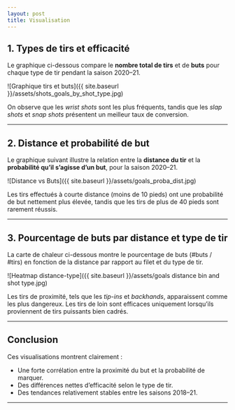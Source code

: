 ```yaml
---
layout: post
title: Visualisation
---
```



## 1. Types de tirs et efficacité

Le graphique ci-dessous compare le **nombre total de tirs** et de **buts** pour chaque type de tir pendant la saison 2020–21.

![Graphique tirs et buts]({{ site.baseurl }}/assets/shots_goals_by_shot_type.jpg)

On observe que les *wrist shots* sont les plus fréquents, tandis que les *slap shots* et *snap shots* présentent un meilleur taux de conversion.

---

## 2. Distance et probabilité de but

Le graphique suivant illustre la relation entre la **distance du tir** et la **probabilité qu’il s’agisse d’un but**, pour la saison 2020–21.

![Distance vs Buts]({{ site.baseurl }}/assets/goals_proba_dist.jpg)

Les tirs effectués à courte distance (moins de 10 pieds) ont une probabilité de but nettement plus élevée, tandis que les tirs de plus de 40 pieds sont rarement réussis.

---

## 3. Pourcentage de buts par distance et type de tir

La carte de chaleur ci-dessous montre le pourcentage de buts (#buts / #tirs) en fonction de la distance par rapport au filet et du type de tir.

![Heatmap distance-type]({{ site.baseurl }}/assets/goals distance bin and shot type.jpg)

Les tirs de proximité, tels que les *tip-ins* et *backhands*, apparaissent comme les plus dangereux. Les tirs de loin sont efficaces uniquement lorsqu’ils proviennent de tirs puissants bien cadrés.

---

## Conclusion

Ces visualisations montrent clairement :
- Une forte corrélation entre la proximité du but et la probabilité de marquer.
- Des différences nettes d’efficacité selon le type de tir.
- Des tendances relativement stables entre les saisons 2018–21.

---